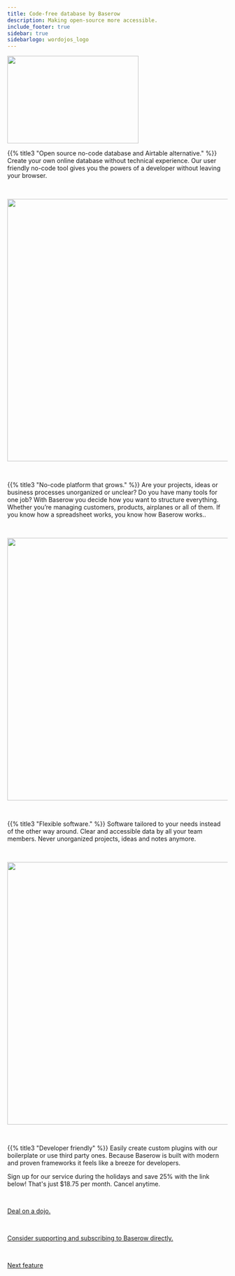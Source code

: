 ```yaml
---
title: Code-free database by Baserow
description: Making open-source more accessible.
include_footer: true
sidebar: true
sidebarlogo: wordojos_logo
---
```

<img src="https://workmates.live/wp-content/uploads/2022/11/baserow4.png" 
     width="300" 
     height="200" />

{{% title3 "Open source no-code database and Airtable alternative." %}}
Create your own online database without technical experience. Our user friendly no-code tool gives you the powers of a developer without leaving your browser. 

<br>

<img src="/uploads/b.png" 
     width="600" 
     height="600" />

<br>

{{% title3 "No-code platform that grows." %}}
Are your projects, ideas or business processes unorganized or unclear? Do you have many tools for one job? With Baserow you decide how you want to structure everything. Whether you’re managing customers, products, airplanes or all of them. If you know how a spreadsheet works, you know how Baserow works..

<br>

<img src="/uploads/b2.png" 
     width="600" 
     height="600" />

<br>  

{{% title3 "Flexible software." %}}
Software tailored to your needs instead of the other way around. Clear and accessible data by all your team members. Never unorganized projects, ideas and notes anymore.

<br>

<img src="/uploads/b3.png" 
     width="600" 
     height="600" />

<br>

{{% title3 "Developer friendly" %}}
Easily create custom plugins with our boilerplate or use third party ones. Because Baserow is built with modern and proven frameworks it feels like a breeze for developers.


Sign up for our service during the holidays and save 25% with the link below!  That's just $18.75 per month.  Cancel anytime.

 <br>

[Deal on a dojo.](https://blog.workdojos.com/deal-on-a-dojo)

 <br>

 <a href="https://baserow.io/">Consider supporting and subscribing to Baserow directly.</a> 

 <br>


 <a href="https://workdojos.com/features/passwords">Next feature</a> 


